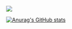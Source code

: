 ![](https://media.giphy.com/media/AIl5hsiqF7Tb1uaMpE/giphy.gif)

[![Anurag's GitHub stats](https://github-readme-stats.vercel.app/api?username=zarfraz&show_icons=true&theme=tokyonight)]()
